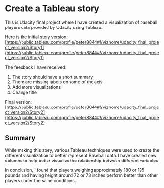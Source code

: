 # Create a Tableau story
This is Udacity final project where I have created a visualization of baseball players data provided by Udacity using Tableau.

Here is the initial story version:
[https://public.tableau.com/profile/peter8844#!/vizhome/udacity_final_project_version2/Story1](https://public.tableau.com/profile/peter8844#!/vizhome/udacity_final_project_version2/Story1)

The feedback I have received:
1. The story should have a short summary
2. There are missing labels on some of the axis
3. Add more visualizations
4. Change title

Final version:
[https://public.tableau.com/profile/peter8844#!/vizhome/udacity_final_project_version2/Story2](https://public.tableau.com/profile/peter8844#!/vizhome/udacity_final_project_version2/Story2)

## Summary
While making this story, various Tableau techniques were used to create the different visualization to better represent Baseball data. I have created new columns to help better visualize the relationship between different variables

In conclusion, I found that players weighing approximately 180 or 195 pounds and having height around 72 or 73 inches perform better than other players under the same conditions.
